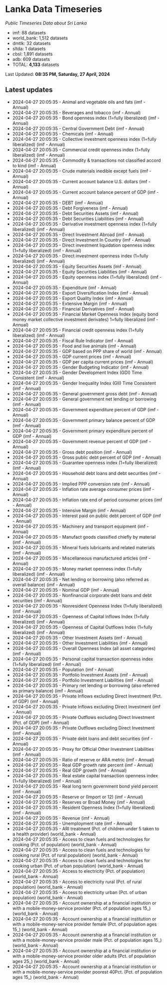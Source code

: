 # Lanka Data Timeseries
*Public Timeseries Data about Sri Lanka*

* imf: 88 datasets
* world_bank: 1,512 datasets
* dmtlk: 32 datasets
* sltda: 1 datasets
* cbsl: 1,891 datasets
* adb: 609 datasets
* TOTAL: **4,133** datasets

Last Updated: **08:35 PM, Saturday, 27 April, 2024**

## Latest updates

* 2024-04-27 20:05:35 - Animal and vegetable oils and fats (imf - Annual)
* 2024-04-27 20:05:35 - Beverages and tobacco (imf - Annual)
* 2024-04-27 20:05:35 - Bond openness index (1=fully liberalized) (imf - Annual)
* 2024-04-27 20:05:35 - Central Government Debt (imf - Annual)
* 2024-04-27 20:05:35 - Chemicals (imf - Annual)
* 2024-04-27 20:05:35 - Collective investment openness index (1=fully liberalized) (imf - Annual)
* 2024-04-27 20:05:35 - Commercial credit openness index (1=fully liberalized) (imf - Annual)
* 2024-04-27 20:05:35 - Commodity & transactions not classified accord to kind (imf - Annual)
* 2024-04-27 20:05:35 - Crude materials inedible except fuels (imf - Annual)
* 2024-04-27 20:05:35 - Current account balance U.S. dollars (imf - Annual)
* 2024-04-27 20:05:35 - Current account balance percent of GDP (imf - Annual)
* 2024-04-27 20:05:35 - DEBT (imf - Annual)
* 2024-04-27 20:05:35 - Debt Forgiveness (imf - Annual)
* 2024-04-27 20:05:35 - Debt Securities Assets (imf - Annual)
* 2024-04-27 20:05:35 - Debt Securities Liabilities (imf - Annual)
* 2024-04-27 20:05:35 - Derivative investment openness index (1=fully liberalized) (imf - Annual)
* 2024-04-27 20:05:35 - Direct Investment Abroad (imf - Annual)
* 2024-04-27 20:05:35 - Direct Investment In Country (imf - Annual)
* 2024-04-27 20:05:35 - Direct investment liquidation openness index (1=fully liberalized) (imf - Annual)
* 2024-04-27 20:05:35 - Direct investment openness index (1=fully liberalized) (imf - Annual)
* 2024-04-27 20:05:35 - Equity Securities Assets (imf - Annual)
* 2024-04-27 20:05:35 - Equity Securities Liabilities (imf - Annual)
* 2024-04-27 20:05:35 - Equity openness index (1=fully liberalized) (imf - Annual)
* 2024-04-27 20:05:35 - Expenditure (imf - Annual)
* 2024-04-27 20:05:35 - Export Diversification Index (imf - Annual)
* 2024-04-27 20:05:35 - Export Quality Index (imf - Annual)
* 2024-04-27 20:05:35 - Extensive Margin (imf - Annual)
* 2024-04-27 20:05:35 - Financial Derivatives (imf - Annual)
* 2024-04-27 20:05:35 - Financial Market Openness Index (equity bond money market collective investment derivates) 1=fully liberalized (imf - Annual)
* 2024-04-27 20:05:35 - Financial credit openness index (1=fully liberalized) (imf - Annual)
* 2024-04-27 20:05:35 - Fiscal Rule Indicator (imf - Annual)
* 2024-04-27 20:05:35 - Food and live animals (imf - Annual)
* 2024-04-27 20:05:35 - GDP based on PPP share of world (imf - Annual)
* 2024-04-27 20:05:35 - GDP current prices (imf - Annual)
* 2024-04-27 20:05:35 - GDP per capita current prices (imf - Annual)
* 2024-04-27 20:05:35 - Gender Budgeting Indicator (imf - Annual)
* 2024-04-27 20:05:35 - Gender Development Index (GDI) Time Consistent (imf - Annual)
* 2024-04-27 20:05:35 - Gender Inequality Index (GII) Time Consistent (imf - Annual)
* 2024-04-27 20:05:35 - General government gross debt (imf - Annual)
* 2024-04-27 20:05:35 - General government net lending or borrowing (imf - Annual)
* 2024-04-27 20:05:35 - Government expenditure percent of GDP (imf - Annual)
* 2024-04-27 20:05:35 - Government primary balance percent of GDP (imf - Annual)
* 2024-04-27 20:05:35 - Government primary expenditure percent of GDP (imf - Annual)
* 2024-04-27 20:05:35 - Government revenue percent of GDP (imf - Annual)
* 2024-04-27 20:05:35 - Gross debt position (imf - Annual)
* 2024-04-27 20:05:35 - Gross public debt percent of GDP (imf - Annual)
* 2024-04-27 20:05:35 - Guarantee openness index (1=fully liberalized) (imf - Annual)
* 2024-04-27 20:05:35 - Household debt loans and debt securities (imf - Annual)
* 2024-04-27 20:05:35 - Implied PPP conversion rate (imf - Annual)
* 2024-04-27 20:05:35 - Inflation rate average consumer prices (imf - Annual)
* 2024-04-27 20:05:35 - Inflation rate end of period consumer prices (imf - Annual)
* 2024-04-27 20:05:35 - Intensive Margin (imf - Annual)
* 2024-04-27 20:05:35 - Interest paid on public debt percent of GDP (imf - Annual)
* 2024-04-27 20:05:35 - Machinery and transport equipment (imf - Annual)
* 2024-04-27 20:05:35 - Manufact goods classified chiefly by material (imf - Annual)
* 2024-04-27 20:05:35 - Mineral fuels lubricants and related materials (imf - Annual)
* 2024-04-27 20:05:35 - Miscellaneous manufactured articles (imf - Annual)
* 2024-04-27 20:05:35 - Money market openness index (1=fully liberalized) (imf - Annual)
* 2024-04-27 20:05:35 - Net lending or borrowing (also referred as overall balance) (imf - Annual)
* 2024-04-27 20:05:35 - Nominal GDP (imf - Annual)
* 2024-04-27 20:05:35 - Nonfinancial corporate debt loans and debt securities (imf - Annual)
* 2024-04-27 20:05:35 - Nonresident Openness Index (1=fully liberalized) (imf - Annual)
* 2024-04-27 20:05:35 - Openness of Capital Inflows Index (1=fully liberalized) (imf - Annual)
* 2024-04-27 20:05:35 - Openness of Capital Outflows Index (1=fully liberalized) (imf - Annual)
* 2024-04-27 20:05:35 - Other Investment Assets (imf - Annual)
* 2024-04-27 20:05:35 - Other Investment Liabilities (imf - Annual)
* 2024-04-27 20:05:35 - Overall Openness Index (all asset categories) (imf - Annual)
* 2024-04-27 20:05:35 - Personal capital transaction openness index (1=fully liberalized) (imf - Annual)
* 2024-04-27 20:05:35 - Population (imf - Annual)
* 2024-04-27 20:05:35 - Portfolio Investment Assets (imf - Annual)
* 2024-04-27 20:05:35 - Portfolio Investment Liabilities (imf - Annual)
* 2024-04-27 20:05:35 - Primary net lending or borrowing (also referred as primary balance) (imf - Annual)
* 2024-04-27 20:05:35 - Private Inflows excluding Direct Investment (Pct. of GDP) (imf - Annual)
* 2024-04-27 20:05:35 - Private Inflows excluding Direct Investment (imf - Annual)
* 2024-04-27 20:05:35 - Private Outflows excluding Direct Investment (Pct. of GDP) (imf - Annual)
* 2024-04-27 20:05:35 - Private Outflows excluding Direct Investment (imf - Annual)
* 2024-04-27 20:05:35 - Private debt loans and debt securities (imf - Annual)
* 2024-04-27 20:05:35 - Proxy for Official Other Investment Liabilities (imf - Annual)
* 2024-04-27 20:05:35 - Ratio of reserve or ARA metric (imf - Annual)
* 2024-04-27 20:05:35 - Real GDP growth rate percent (imf - Annual)
* 2024-04-27 20:05:35 - Real GDP growth (imf - Annual)
* 2024-04-27 20:05:35 - Real estate capital transaction openness index (1=fully liberalized) (imf - Annual)
* 2024-04-27 20:05:35 - Real long term government bond yield percent (imf - Annual)
* 2024-04-27 20:05:35 - Reserve or (Import or 12) (imf - Annual)
* 2024-04-27 20:05:35 - Reserves or Broad Money (imf - Annual)
* 2024-04-27 20:05:35 - Resident Openness Index (1=fully liberalized) (imf - Annual)
* 2024-04-27 20:05:35 - Revenue (imf - Annual)
* 2024-04-27 20:05:35 - Unemployment rate (imf - Annual)
* 2024-04-27 20:05:35 - ARI treatment (Pct. of children under 5 taken to a health provider) (world_bank - Annual)
* 2024-04-27 20:05:35 - Access to clean fuels and technologies for cooking (Pct. of population) (world_bank - Annual)
* 2024-04-27 20:05:35 - Access to clean fuels and technologies for cooking rural (Pct. of rural population) (world_bank - Annual)
* 2024-04-27 20:05:35 - Access to clean fuels and technologies for cooking urban (Pct. of urban population) (world_bank - Annual)
* 2024-04-27 20:05:35 - Access to electricity (Pct. of population) (world_bank - Annual)
* 2024-04-27 20:05:35 - Access to electricity rural (Pct. of rural population) (world_bank - Annual)
* 2024-04-27 20:05:35 - Access to electricity urban (Pct. of urban population) (world_bank - Annual)
* 2024-04-27 20:05:35 - Account ownership at a financial institution or with a mobile-money-service provider (Pct. of population ages 15_) (world_bank - Annual)
* 2024-04-27 20:05:35 - Account ownership at a financial institution or with a mobile-money-service provider female (Pct. of population ages 15_) (world_bank - Annual)
* 2024-04-27 20:05:35 - Account ownership at a financial institution or with a mobile-money-service provider male (Pct. of population ages 15_) (world_bank - Annual)
* 2024-04-27 20:05:35 - Account ownership at a financial institution or with a mobile-money-service provider older adults (Pct. of population ages 25_) (world_bank - Annual)
* 2024-04-27 20:05:35 - Account ownership at a financial institution or with a mobile-money-service provider poorest 40Pct. (Pct. of population ages 15_) (world_bank - Annual)